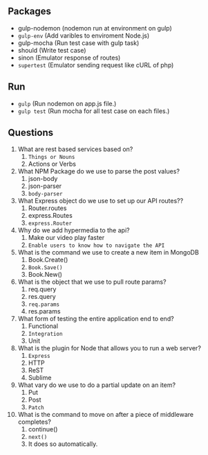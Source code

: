 ## Packages
* gulp-nodemon (nodemon run at environment on gulp)
* `gulp-env` (Add varibles to enviroment Node.js)
* gulp-mocha (Run test case with gulp task)
* should (Write test case)
* sinon (Emulator response of routes)
* `supertest` (Emulator sending request like cURL of php)

## Run
* `gulp` (Run nodemon on app.js file.)
* `gulp test` (Run mocha for all test case on each files.)

## Questions
1. What are rest based services based on?
    1. `Things or Nouns`
    2. Actions or Verbs
2. What NPM Package do we use to parse the post values?
    1. json-body
    2. json-parser
    3. `body-parser`
3. What Express object do we use to set up our API routes??
    1. Router.routes
    2. express.Routes
    3. `express.Router`
4. Why do we add hypermedia to the api?
    1. Make our video play faster
    2. `Enable users to know how to navigate the API`
5. What is the command we use to create a new item in MongoDB
    1. Book.Create()
    2. `Book.Save()`
    3. Book.New()
6. What is the object that we use to pull route params?
    1. req.query
    2. res.query
    3. `req.params`
    4. res.params
7. What form of testing the entire application end to end?
    1. Functional
    2. `Integration`
    3. Unit
8. What is the plugin for Node that allows you to run a web server?
    1. `Express`
    2. HTTP
    3. ReST
    4. Sublime
9. What vary do we use to do a partial update on an item?
    1. Put
    2. Post
    3. `Patch`
10. What is the command to move on after a piece of middleware completes?
    1. continue()
    2. `next()`
    3. It does so automatically.